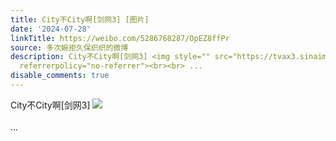 ```yaml
---
title: City不City啊[剑网3] [图片]
date: '2024-07-28'
linkTitle: https://weibo.com/5286768287/OpEZ8ffPr
source: 多次婉拒久保织织的微博
description: City不City啊[剑网3] <img style="" src="https://tvax3.sinaimg.cn/large/005LMJWfgy1hs3v0lpwc5j30u00u0agr.jpg"
  referrerpolicy="no-referrer"><br><br> ...
disable_comments: true
---
```

City不City啊[剑网3] <img style="" src="https://tvax3.sinaimg.cn/large/005LMJWfgy1hs3v0lpwc5j30u00u0agr.jpg" referrerpolicy="no-referrer"><br><br> ...